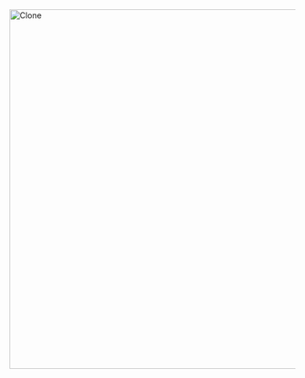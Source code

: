 <img width="633" alt="Clone" src="https://github.com/user-attachments/assets/03fb777f-bd45-4e0f-a669-66e331b3c084" />
